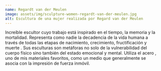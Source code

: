 ```yaml
---
name: Regardt van der Meulen
image: assets/img/sculpture-women-regardt-van-der-meulen.jpg
alt: Escultura de una mujer realizada por Regard van der Meulen
---
```

Increíble escultor cuyo trabajo está inspirado en el tiempo, la memoria y la mortalidad. Representa como nadie la decadencia de la vida humana a través de todas las etapas de nacimiento, crecimiento, fructificación y muerte . Sus esculturas son metáforas no solo de la vulnerabilidad del cuerpo físico sino también del estado emocional y mental. Utiliza el acero , uno de mis materiales favoritos, como un medio que generalmente se asocia con la impresión de fuerza inmóvil.